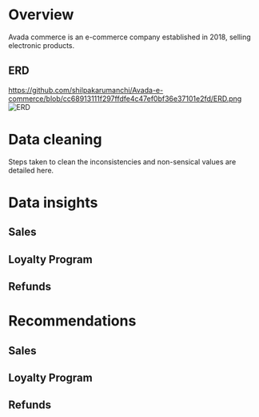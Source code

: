 
# Overview

Avada commerce is an e-commerce company established in 2018, selling electronic products.

## ERD

https://github.com/shilpakarumanchi/Avada-e-commerce/blob/cc68913111f297ffdfe4c47ef0bf36e37101e2fd/ERD.png
![ERD](https://github.com/user-attachments/assets/c6c3a4c9-8790-4ac9-9ee9-277e4080b539)

# Data cleaning
Steps taken to clean the inconsistencies and non-sensical values are detailed here.

# Data insights
## Sales 
## Loyalty Program
## Refunds


# Recommendations
## Sales 
## Loyalty Program
## Refunds
